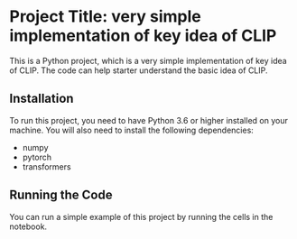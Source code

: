 # Project Title: very simple implementation of key idea of CLIP

This is a Python project, which is a very simple implementation of key idea of CLIP. The code can help starter understand the basic idea of CLIP.

## Installation

To run this project, you need to have Python 3.6 or higher installed on your machine. You will also need to install the following dependencies:

- numpy
- pytorch
- transformers

## Running the Code

You can run a simple example of this project by running the cells in the notebook.
